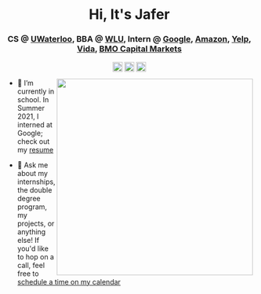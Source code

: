 <h1 align="center">Hi, It's Jafer</h1>
<h3 align="center">CS @ <a href=https://uwaterloo.ca target="blank">UWaterloo</a>, BBA @ <a href=https://wlu.ca target="blank">WLU</a>, Intern @ <a href=https://careers.google.com target="blank">Google</a>, <a href=https://aws.amazon.com/step-functions target="blank">Amazon</a>, <a href=https://yelp.com target="blank">Yelp</a>, <a href=https://vida.com target="blank">Vida</a>, <a href=https://bmocm.com target="blank">BMO Capital Markets</a></h3>
<p align="center">
<a href=mailto:itsjafer@gmail.com target="blank"><img align="center" src=https://cdn.jsdelivr.net/npm/simple-icons@3.0.1/icons/gmail.svg alt="itsjafer" height="20" width="20" /></a>
<a href=https://linkedin.com/in/itsjafer target="blank"><img align="center" src=https://cdn.jsdelivr.net/npm/simple-icons@3.0.1/icons/linkedin.svg alt="itsjafer" height="20" width="20" /></a>
<a href=https://itsjafer.com target="blank"><img align="center" src=https://cdn.jsdelivr.net/npm/simple-icons@3.0.1/icons/googlechrome.svg alt="itsjafer" height="20" width="20" /></a>
</p>
<p>
  <img src="https://itsjafer.com/baby_jafer.jpeg" width="400" align="right">
  
- 👷‍ I’m currently in school. In Summer 2021, I interned at Google; check out my <a href=https://itsjafer.com/Jafer_Haider_Resume.pdf> resume</a>

- 💬 Ask me about my internships, the double degree program, my projects, or anything else! If you'd like to hop on a call, feel free to <a href=https://calendly.com/itsjafer/coffee-chat> schedule a time on my calendar</a>
  
</p>
